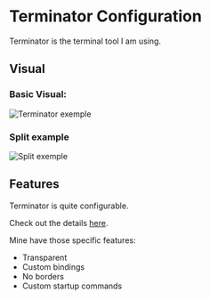 # Terminator Configuration

Terminator is the terminal tool I am using.

## Visual

### Basic Visual:
![Terminator exemple](./assets/Visual.png)

### Split example
![Split exemple](./assets/Split.png)

## Features

Terminator is quite configurable.

Check out the details [here](https://github.com/gnome-terminator/terminator).

Mine have those specific features:

- Transparent
- Custom bindings
- No borders
- Custom startup commands
